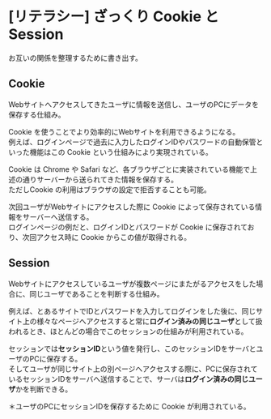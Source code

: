 # [リテラシー] ざっくり Cookie と Session
お互いの関係を整理するために書き出す。

## Cookie
Webサイトへアクセスしてきたユーザに情報を送信し、ユーザのPCにデータを保存する仕組み。

Cookie を使うことでより効率的にWebサイトを利用できるようになる。  
例えば、ログインページで過去に入力したログインIDやパスワードの自動保管といった機能はこの Cookie という仕組みにより実現されている。

Cookie は Chrome や Safari など、各ブラウザごとに実装されている機能で上述の通りサーバーから送られてきた情報を保存する。  
ただしCookie の利用はブラウザの設定で拒否することも可能。

次回ユーザがWebサイトにアクセスした際に Cookie によって保存されている情報をサーバーへ送信する。  
ログインページの例だと、ログインIDとパスワードが Cookie に保存されており、次回アクセス時に Cookie からこの値が取得される。

## Session
Webサイトにアクセスしているユーザが複数ページにまたがるアクセスをした場合に、同じユーザであることを判断する仕組み。

例えば、とあるサイトでIDとパスワードを入力してログインをした後に、同じサイト上の様々なページへアクセスすると常に**ログイン済みの同じユーザ**として扱われるとき、ほとんどの場合でこのセッションの仕組みが利用されている。

セッションでは**セッションID**という値を発行し、このセッションIDをサーバとユーザのPCに保存する。  
そしてユーザが同じサイト上の別ページへアクセスする際に、PCに保存されているセッションIDをサーバへ送信することで、サーバは**ログイン済みの同じユーザ**かを判断できる。

＊ユーザのPCにセッションIDを保存するために Cookie が利用されている。
